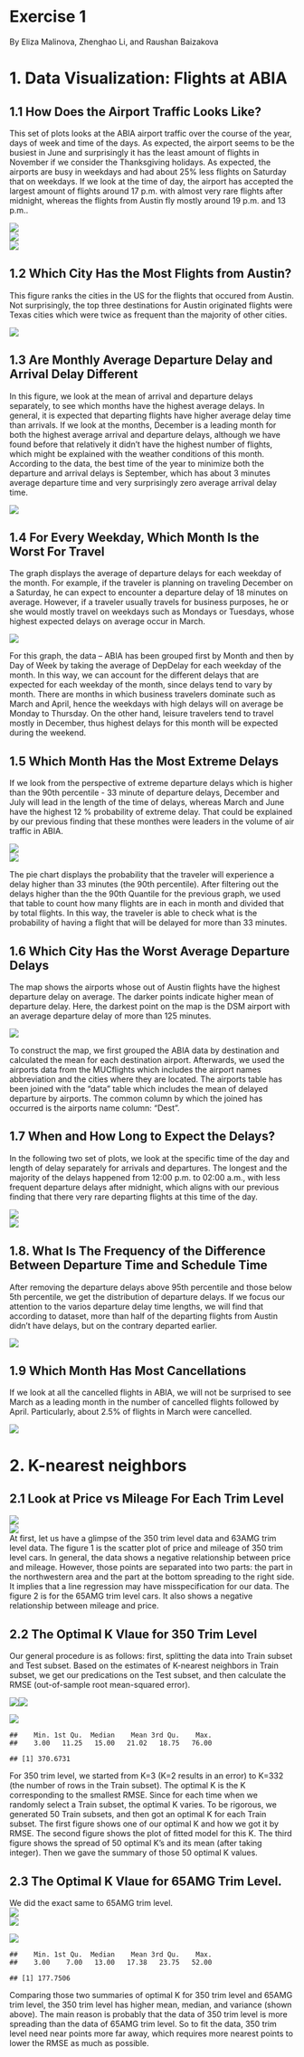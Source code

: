 Exercise 1
================
By Eliza Malinova, Zhenghao Li, and Raushan Baizakova

# 1\. Data Visualization: Flights at ABIA

## 1.1 How Does the Airport Traffic Looks Like?

This set of plots looks at the ABIA airport traffic over the course of
the year, days of week and time of the days. As expected, the airport
seems to be the busiest in June and surprisingly it has the least amount
of flights in November if we consider the Thanksgiving holidays. As
expected, the airports are busy in weekdays and had about 25% less
flights on Saturday that on weekdays. If we look at the time of day, the
airport has accepted the largest amount of flights around 17 p.m. with
almost very rare flights after midnight, whereas the flights from Austin
fly mostly around 19 p.m. and 13 p.m..

<img src="Exercise-1_files/figure-gfm/unnamed-chunk-1-1.png" style="display: block; margin: auto;" />

<img src="Exercise-1_files/figure-gfm/unnamed-chunk-2-1.png" style="display: block; margin: auto;" />

<img src="Exercise-1_files/figure-gfm/unnamed-chunk-3-1.png" style="display: block; margin: auto;" />

## 1.2 Which City Has the Most Flights from Austin?

This figure ranks the cities in the US for the flights that occured from
Austin. Not surprisingly, the top three destinations for Austin
originated flights were Texas cities which were twice as frequent than
the majority of other cities.

<img src="Exercise-1_files/figure-gfm/unnamed-chunk-4-1.png" style="display: block; margin: auto;" />

## 1.3 Are Monthly Average Departure Delay and Arrival Delay Different

In this figure, we look at the mean of arrival and departure delays
separately, to see which months have the highest average delays. In
general, it is expected that departing flights have higher average delay
time than arrivals. If we look at the months, December is a leading
month for both the highest average arrival and departure delays,
although we have found before that relatively it didn’t have the highest
number of flights, which might be explained with the weather conditions
of this month. According to the data, the best time of the year to
minimize both the departure and arrival delays is September, which has
about 3 minutes average departure time and very surprisingly zero
average arrival delay time.

<img src="Exercise-1_files/figure-gfm/unnamed-chunk-5-1.png" style="display: block; margin: auto;" />

## 1.4 For Every Weekday, Which Month Is the Worst For Travel

The graph displays the average of departure delays for each weekday of
the month. For example, if the traveler is planning on traveling
December on a Saturday, he can expect to encounter a departure delay of
18 minutes on average. However, if a traveler usually travels for
business purposes, he or she would mostly travel on weekdays such as
Mondays or Tuesdays, whose highest expected delays on average occur in
March.

<img src="Exercise-1_files/figure-gfm/unnamed-chunk-6-1.png" style="display: block; margin: auto;" />

For this graph, the data – ABIA has been grouped first by Month and then
by Day of Week by taking the average of DepDelay for each weekday of the
month. In this way, we can account for the different delays that are
expected for each weekday of the month, since delays tend to vary by
month. There are months in which business travelers dominate such as
March and April, hence the weekdays with high delays will on average be
Monday to Thursday. On the other hand, leisure travelers tend to travel
mostly in December, thus highest delays for this month will be expected
during the weekend.

## 1.5 Which Month Has the Most Extreme Delays

If we look from the perspective of extreme departure delays which is
higher than the 90th percentile - 33 minute of departure delays,
December and July will lead in the length of the time of delays, whereas
March and June have the highest 12 % probability of extreme delay. That
could be explained by our previous finding that these monthes were
leaders in the volume of air traffic in ABIA.

<img src="Exercise-1_files/figure-gfm/unnamed-chunk-7-1.png" style="display: block; margin: auto;" />

<img src="Exercise-1_files/figure-gfm/unnamed-chunk-8-1.png" style="display: block; margin: auto;" />

The pie chart displays the probability that the traveler will experience
a delay higher than 33 minutes (the 90th percentile). After filtering
out the delays higher than the the 90th Quantile for the previous graph,
we used that table to count how many flights are in each in month and
divided that by total flights. In this way, the traveler is able to
check what is the probability of having a flight that will be delayed
for more than 33 minutes.

## 1.6 Which City Has the Worst Average Departure Delays

The map shows the airports whose out of Austin flights have the highest
departure delay on average. The darker points indicate higher mean of
departure delay. Here, the darkest point on the map is the DSM airport
with an average departure delay of more than 125 minutes.

<img src="Exercise-1_files/figure-gfm/unnamed-chunk-9-1.png" style="display: block; margin: auto;" />

To construct the map, we first grouped the ABIA data by destination and
calculated the mean for each destination airport. Afterwards, we used
the airports data from the MUCflights which includes the airport names
abbreviation and the cities where they are located. The airports table
has been joined with the “data” table which includes the mean of delayed
departure by airports. The common column by which the joined has
occurred is the airports name column: “Dest”.

## 1.7 When and How Long to Expect the Delays?

In the following two set of plots, we look at the specific time of the
day and length of delay separately for arrivals and departures. The
longest and the majority of the delays happened from 12:00 p.m. to 02:00
a.m., with less frequent departure delays after midnight, which aligns
with our previous finding that there very rare departing flights at this
time of the day.

<img src="Exercise-1_files/figure-gfm/unnamed-chunk-10-1.png" style="display: block; margin: auto;" />

<img src="Exercise-1_files/figure-gfm/unnamed-chunk-11-1.png" style="display: block; margin: auto;" />

## 1.8. What Is The Frequency of the Difference Between Departure Time and Schedule Time

After removing the departure delays above 95th percentile and those
below 5th percentile, we get the distribution of departure delays. If we
focus our attention to the varios departure delay time lengths, we will
find that according to dataset, more than half of the departing flights
from Austin didn’t have delays, but on the contrary departed earlier.

<img src="Exercise-1_files/figure-gfm/unnamed-chunk-12-1.png" style="display: block; margin: auto;" />

## 1.9 Which Month Has Most Cancellations

If we look at all the cancelled flights in ABIA, we will not be
surprised to see March as a leading month in the number of cancelled
flights followed by April. Particularly, about 2.5% of flights in March
were cancelled.

<img src="Exercise-1_files/figure-gfm/unnamed-chunk-13-1.png" style="display: block; margin: auto;" />

# 2\. K-nearest neighbors

## 2.1 Look at Price vs Mileage For Each Trim Level

<img src="Exercise-1_files/figure-gfm/unnamed-chunk-14-1.png" style="display: block; margin: auto;" /><img src="Exercise-1_files/figure-gfm/unnamed-chunk-14-2.png" style="display: block; margin: auto;" />
At first, let us have a glimpse of the 350 trim level data and 63AMG
trim level data. The figure 1 is the scatter plot of price and mileage
of 350 trim level cars. In general, the data shows a negative
relationship between price and mileage. However, those points are
separated into two parts: the part in the northwestern area and the part
at the bottom spreading to the right side. It implies that a line
regression may have misspecification for our data. The figure 2 is for
the 65AMG trim level cars. It also shows a negative relationship between
mileage and price.

## 2.2 The Optimal K Vlaue for 350 Trim Level

Our general procedure is as follows: first, splitting the data into
Train subset and Test subset. Based on the estimates of K-nearest
neighbors in Train subset, we get our predications on the Test subset,
and then calculate the RMSE (out-of-sample root mean-squared error).

![](Exercise-1_files/figure-gfm/unnamed-chunk-15-1.png)<!-- -->![](Exercise-1_files/figure-gfm/unnamed-chunk-15-2.png)<!-- -->

<img src="Exercise-1_files/figure-gfm/unnamed-chunk-16-1.png" style="display: block; margin: auto;" />

    ##    Min. 1st Qu.  Median    Mean 3rd Qu.    Max. 
    ##    3.00   11.25   15.00   21.02   18.75   76.00

    ## [1] 370.6731

For 350 trim level, we started from K=3 (K=2 results in an error) to
K=332 (the number of rows in the Train subset). The optimal K is the K
corresponding to the smallest RMSE. Since for each time when we randomly
select a Train subset, the optimal K varies. To be rigorous, we
generated 50 Train subsets, and then got an optimal K for each Train
subset. The first figure shows one of our optimal K and how we got it by
RMSE. The second figure shows the plot of fitted model for this K. The
third figure shows the spread of 50 optimal K’s and its mean (after
taking integer). Then we gave the summary of those 50 optimal K values.

## 2.3 The Optimal K Vlaue for 65AMG Trim Level.

We did the exact same to 65AMG trim level.
<img src="Exercise-1_files/figure-gfm/unnamed-chunk-17-1.png" style="display: block; margin: auto;" /><img src="Exercise-1_files/figure-gfm/unnamed-chunk-17-2.png" style="display: block; margin: auto;" />

<img src="Exercise-1_files/figure-gfm/unnamed-chunk-18-1.png" style="display: block; margin: auto;" />

    ##    Min. 1st Qu.  Median    Mean 3rd Qu.    Max. 
    ##    3.00    7.00   13.00   17.38   23.75   52.00

    ## [1] 177.7506

Comparing those two summaries of optimal K for 350 trim level and 65AMG
trim level, the 350 trim level has higher mean, median, and variance
(shown above). The main reason is probably that the data of 350 trim
level is more spreading than the data of 65AMG trim level. So to fit the
data, 350 trim level need near points more far away, which requires more
nearest points to lower the RMSE as much as possible.
